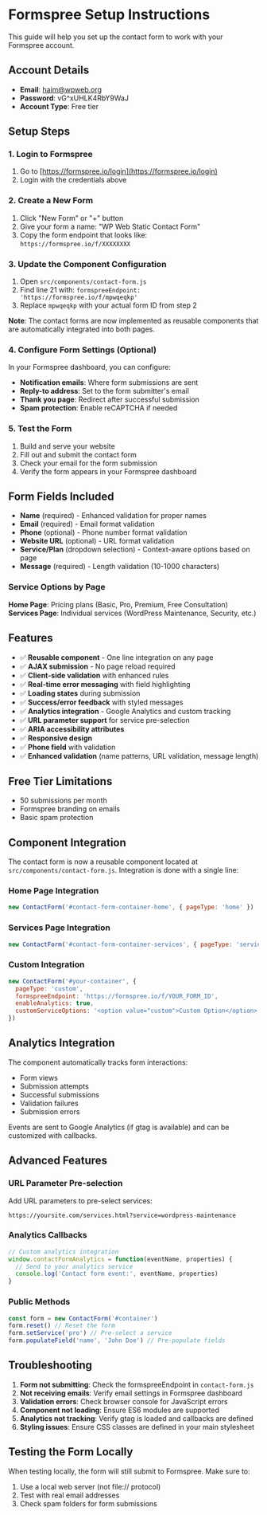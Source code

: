 # Formspree Setup Instructions

This guide will help you set up the contact form to work with your Formspree account.

## Account Details
- **Email**: haim@wpweb.org
- **Password**: vG^xUHLK4RbY9WaJ
- **Account Type**: Free tier

## Setup Steps

### 1. Login to Formspree
1. Go to [https://formspree.io/login](https://formspree.io/login)
2. Login with the credentials above

### 2. Create a New Form
1. Click "New Form" or "+" button
2. Give your form a name: "WP Web Static Contact Form"
3. Copy the form endpoint that looks like: `https://formspree.io/f/XXXXXXXX`

### 3. Update the Component Configuration
1. Open `src/components/contact-form.js`
2. Find line 21 with: `formspreeEndpoint: 'https://formspree.io/f/mpwqeqkp'`
3. Replace `mpwqeqkp` with your actual form ID from step 2

**Note**: The contact forms are now implemented as reusable components that are automatically integrated into both pages.

### 4. Configure Form Settings (Optional)
In your Formspree dashboard, you can configure:
- **Notification emails**: Where form submissions are sent
- **Reply-to address**: Set to the form submitter's email
- **Thank you page**: Redirect after successful submission
- **Spam protection**: Enable reCAPTCHA if needed

### 5. Test the Form
1. Build and serve your website
2. Fill out and submit the contact form
3. Check your email for the form submission
4. Verify the form appears in your Formspree dashboard

## Form Fields Included
- **Name** (required) - Enhanced validation for proper names
- **Email** (required) - Email format validation
- **Phone** (optional) - Phone number format validation
- **Website URL** (optional) - URL format validation
- **Service/Plan** (dropdown selection) - Context-aware options based on page
- **Message** (required) - Length validation (10-1000 characters)

### Service Options by Page
**Home Page**: Pricing plans (Basic, Pro, Premium, Free Consultation)
**Services Page**: Individual services (WordPress Maintenance, Security, etc.)

## Features
- ✅ **Reusable component** - One line integration on any page
- ✅ **AJAX submission** - No page reload required
- ✅ **Client-side validation** with enhanced rules
- ✅ **Real-time error messaging** with field highlighting
- ✅ **Loading states** during submission
- ✅ **Success/error feedback** with styled messages
- ✅ **Analytics integration** - Google Analytics and custom tracking
- ✅ **URL parameter support** for service pre-selection
- ✅ **ARIA accessibility attributes**
- ✅ **Responsive design**
- ✅ **Phone field** with validation
- ✅ **Enhanced validation** (name patterns, URL validation, message length)

## Free Tier Limitations
- 50 submissions per month
- Formspree branding on emails
- Basic spam protection

## Component Integration

The contact form is now a reusable component located at `src/components/contact-form.js`. Integration is done with a single line:

### Home Page Integration
```javascript
new ContactForm('#contact-form-container-home', { pageType: 'home' })
```

### Services Page Integration  
```javascript
new ContactForm('#contact-form-container-services', { pageType: 'services' })
```

### Custom Integration
```javascript
new ContactForm('#your-container', {
  pageType: 'custom',
  formspreeEndpoint: 'https://formspree.io/f/YOUR_FORM_ID',
  enableAnalytics: true,
  customServiceOptions: '<option value="custom">Custom Option</option>'
})
```

## Analytics Integration

The component automatically tracks form interactions:
- Form views
- Submission attempts
- Successful submissions
- Validation failures
- Submission errors

Events are sent to Google Analytics (if gtag is available) and can be customized with callbacks.

## Advanced Features

### URL Parameter Pre-selection
Add URL parameters to pre-select services:
```
https://yoursite.com/services.html?service=wordpress-maintenance
```

### Analytics Callbacks
```javascript
// Custom analytics integration
window.contactFormAnalytics = function(eventName, properties) {
  // Send to your analytics service
  console.log('Contact form event:', eventName, properties)
}
```

### Public Methods
```javascript
const form = new ContactForm('#container')
form.reset() // Reset the form
form.setService('pro') // Pre-select a service
form.populateField('name', 'John Doe') // Pre-populate fields
```

## Troubleshooting
1. **Form not submitting**: Check the formspreeEndpoint in `contact-form.js`
2. **Not receiving emails**: Verify email settings in Formspree dashboard
3. **Validation errors**: Check browser console for JavaScript errors
4. **Component not loading**: Ensure ES6 modules are supported
5. **Analytics not tracking**: Verify gtag is loaded and callbacks are defined
6. **Styling issues**: Ensure CSS classes are defined in your main stylesheet

## Testing the Form Locally
When testing locally, the form will still submit to Formspree. Make sure to:
1. Use a local web server (not file:// protocol)
2. Test with real email addresses
3. Check spam folders for form submissions
